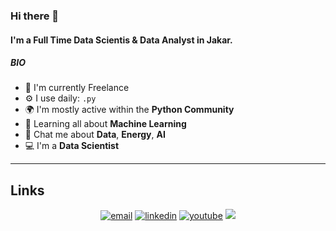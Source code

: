 ### Hi there 👋

#### I'm a Full Time Data Scientis & Data Analyst in Jakar.


##### BIO

- 🏢 I'm currently Freelance
- ⚙️ I use daily: `.py`
- 🌍 I'm mostly active within the **Python Community**
- 🌱 Learning all about **Machine Learning**
- 💬 Chat me about **Data**, **Energy**, **AI**
- 💻 I'm a **Data Scientist**
---


## Links

<p align="center">
  <a href="mailto:fadli.syauqi8@gmail.com"><img src="https://img.icons8.com/color/32/000000/gmail.png" alt="email"/></a>
  <a href="https://www.linkedin.com/in/fadhli-syauqi-637561159/"><img src="https://img.icons8.com/color/32/000000/linkedin.png" alt="linkedin"/></a>
  <a href="https://www.youtube.com/channel/UC_diz1PwtjF7IV6sqxc-r0A"><img src="https://img.icons8.com/color/32/000000/youtube.png" alt="youtube"/></a>
  <a href= "https://www.tiktok.com/@sildaf"><img src="https://img.icons8.com/fluent/32/000000/tiktok.png"/></a>
</p>
